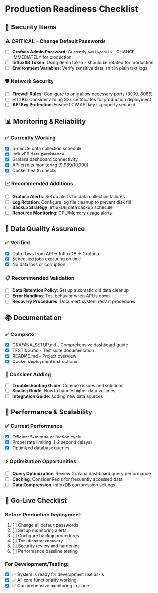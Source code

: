 # Production Readiness Checklist

## 🔐 Security Items

### ⚠️ **CRITICAL - Change Default Passwords**
- [ ] **Grafana Admin Password**: Currently `admin/admin` - CHANGE IMMEDIATELY for production
- [ ] **InfluxDB Token**: Using demo token - should be rotated for production
- [ ] **Environment Variables**: Verify sensitive data isn't in plain text logs

### 🛡️ **Network Security**
- [ ] **Firewall Rules**: Configure to only allow necessary ports (3000, 8086)
- [ ] **HTTPS**: Consider adding SSL certificates for production deployment
- [ ] **API Key Protection**: Ensure LCW API key is properly secured

## 📊 **Monitoring & Reliability**

### ✅ **Currently Working**
- [x] 5-minute data collection schedule
- [x] InfluxDB data persistence 
- [x] Grafana dashboard connectivity
- [x] API credits monitoring (9,989/10,000)
- [x] Docker health checks

### 📈 **Recommended Additions**
- [ ] **Grafana Alerts**: Set up alerts for data collection failures
- [ ] **Log Rotation**: Configure log file cleanup to prevent disk fill
- [ ] **Backup Strategy**: InfluxDB data backup schedule
- [ ] **Resource Monitoring**: CPU/Memory usage alerts

## 🔄 **Data Quality Assurance**

### ✅ **Verified**
- [x] Data flows from API → InfluxDB → Grafana
- [x] Scheduled jobs executing on time
- [x] No data loss or corruption

### 📋 **Recommended Validation**
- [ ] **Data Retention Policy**: Set up automatic old data cleanup
- [ ] **Error Handling**: Test behavior when API is down
- [ ] **Recovery Procedures**: Document system restart procedures

## 📚 **Documentation**

### ✅ **Complete**
- [x] GRAFANA_SETUP.md - Comprehensive dashboard guide
- [x] TESTING.md - Test suite documentation
- [x] README.md - Project overview
- [x] Docker deployment instructions

### 📝 **Consider Adding**
- [ ] **Troubleshooting Guide**: Common issues and solutions
- [ ] **Scaling Guide**: How to handle higher data volumes
- [ ] **Integration Guide**: Adding new data sources

## 🚀 **Performance & Scalability**

### ✅ **Current Performance**
- [x] Efficient 5-minute collection cycle
- [x] Proper rate limiting (1-2 second delays)
- [x] Optimized database queries

### ⚡ **Optimization Opportunities**
- [ ] **Query Optimization**: Review Grafana dashboard query performance
- [ ] **Caching**: Consider Redis for frequently accessed data
- [ ] **Data Compression**: InfluxDB compression settings

## 🏁 **Go-Live Checklist**

### Before Production Deployment:
1. [ ] Change all default passwords
2. [ ] Set up monitoring alerts  
3. [ ] Configure backup procedures
4. [ ] Test disaster recovery
5. [ ] Security review and hardening
6. [ ] Performance baseline testing

### For Development/Testing:
- [x] ✅ System is ready for development use as-is
- [x] ✅ All core functionality working
- [x] ✅ Comprehensive monitoring in place
